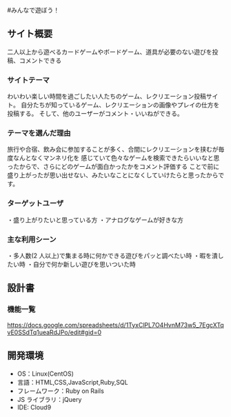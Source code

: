 #みんなで遊ぼう！

## サイト概要

二人以上から遊べるカードゲームやボードゲーム、道具が必要のない遊びを投稿、コメントできる

### サイトテーマ

わいわい楽しい時間を過ごしたい人たちのゲーム、レクリエーション投稿サイト。
自分たちが知っているゲーム、レクリエーションの画像やプレイの仕方を投稿する。
そして、他のユーザーがコメント・いいねができる。

### テーマを選んだ理由

旅行や合宿、飲み会に参加することが多く、合間にレクリエーションを挟むが毎度なんとなくマンネリ化を
感じていて色々なゲームを検索できたらいいなと思ったからで、さらにどのゲームが面白かったかをコメント評価する
ことで前に盛り上がったが思い出せない、みたいなことになくしていけたらと思ったからです。

### ターゲットユーザ

・盛り上がりたいと思っている方
・アナログなゲームが好きな方

### 主な利用シーン

・多人数(2 人以上)で集まる時に何かできる遊びをパッと調べたい時
・暇を潰したい時
・自分で何か新しい遊びを思いついた時

## 設計書

### 機能一覧

https://docs.google.com/spreadsheets/d/1TyxClPL7O4HvnM73w5_7EgcXTqvE0SSdTq1ueaRdJPo/edit#gid=0

## 開発環境

- OS：Linux(CentOS)
- 言語：HTML,CSS,JavaScript,Ruby,SQL
- フレームワーク：Ruby on Rails
- JS ライブラリ：jQuery
- IDE: Cloud9
